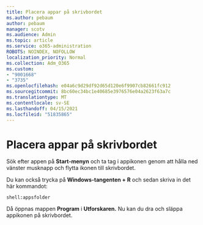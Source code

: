 ```yaml
---
title: Placera appar på skrivbordet
ms.author: pebaum
author: pebaum
manager: scotv
ms.audience: Admin
ms.topic: article
ms.service: o365-administration
ROBOTS: NOINDEX, NOFOLLOW
localization_priority: Normal
ms.collection: Adm_O365
ms.custom:
- "9001668"
- "3735"
ms.openlocfilehash: e04a6c9d29df92d65d120e6f9907cb82661fc912
ms.sourcegitcommit: 8bc60ec34bc1e40685e3976576e04a2623f63a7c
ms.translationtype: MT
ms.contentlocale: sv-SE
ms.lasthandoff: 04/15/2021
ms.locfileid: "51835865"
---
```

# <a name="put-apps-on-the-desktop"></a>Placera appar på skrivbordet

Sök efter appen på **Start-menyn** och ta tag i appikonen genom att hålla ned vänster musknapp och flytta ikonen till skrivbordet.

Du kan också trycka på **Windows-tangenten + R** och sedan skriva in det här kommandot:

`shell:appsfolder`

Då öppnas mappen **Program** i **Utforskaren.** Nu kan du dra och släppa appikonen på skrivbordet.
